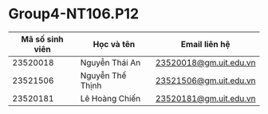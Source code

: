 # Group4-NT106.P12
| Mã số sinh viên | Học và tên | Email liên hệ |
|--------------|-------|------|
| 23520018 | Nguyễn Thái An |23520018@gm.uit.edu.vn |
| 23521506 | Nguyễn Thế Thịnh | 23521506@gm.uit.edu.vn | 
| 23520181 | Lê Hoàng Chiến | 23520181@gm.uit.edu.vn |
